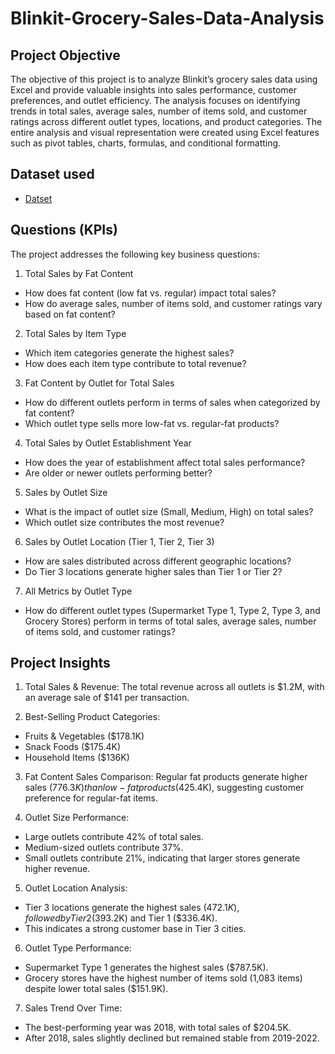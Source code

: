 # Blinkit-Grocery-Sales-Data-Analysis

## Project Objective
The objective of this project is to analyze Blinkit’s grocery sales data using Excel and provide valuable insights into sales performance, customer preferences, and outlet efficiency. The analysis focuses on identifying trends in total sales, average sales, number of items sold, and customer ratings across different outlet types, locations, and product categories. The entire analysis and visual representation were created using Excel features such as pivot tables, charts, formulas, and conditional formatting.

## Dataset used
- <a href="https://github.com/NikhilRoyDA/Blinkit-Grocery-Sales-Analysis/blob/main/Blinkit%20Grocery%20Data%20Analysis.xlsx">Datset</a>

## Questions (KPIs)
The project addresses the following key business questions:
1.	Total Sales by Fat Content
-	How does fat content (low fat vs. regular) impact total sales?
-	How do average sales, number of items sold, and customer ratings vary based on fat content?
2.	Total Sales by Item Type
- Which item categories generate the highest sales?
- How does each item type contribute to total revenue?
3.	Fat Content by Outlet for Total Sales
- How do different outlets perform in terms of sales when categorized by fat content?
- Which outlet type sells more low-fat vs. regular-fat products?
4.	Total Sales by Outlet Establishment Year
- How does the year of establishment affect total sales performance?
- Are older or newer outlets performing better?
5.	Sales by Outlet Size
- What is the impact of outlet size (Small, Medium, High) on total sales?
- Which outlet size contributes the most revenue?
6.	Sales by Outlet Location (Tier 1, Tier 2, Tier 3)
- How are sales distributed across different geographic locations?
- Do Tier 3 locations generate higher sales than Tier 1 or Tier 2?
7.	All Metrics by Outlet Type
-	How do different outlet types (Supermarket Type 1, Type 2, Type 3, and Grocery Stores) perform in terms of total sales, average sales, number of items sold, and customer ratings?

## Project Insights
1.	Total Sales & Revenue: The total revenue across all outlets is $1.2M, with an average sale of $141 per transaction.

2.	Best-Selling Product Categories:
-	Fruits & Vegetables ($178.1K)
-	Snack Foods ($175.4K)
-	Household Items ($136K)
3.	Fat Content Sales Comparison: Regular fat products generate higher sales ($776.3K) than low-fat products ($425.4K), suggesting customer preference for regular-fat items.

4.	Outlet Size Performance:
-	Large outlets contribute 42% of total sales.
-	Medium-sized outlets contribute 37%.
-	Small outlets contribute 21%, indicating that larger stores generate higher revenue.
5.	Outlet Location Analysis:
-	Tier 3 locations generate the highest sales ($472.1K), followed by Tier 2 ($393.2K) and Tier 1 ($336.4K).
-	This indicates a strong customer base in Tier 3 cities.
6.	Outlet Type Performance:
-	Supermarket Type 1 generates the highest sales ($787.5K).
-	Grocery stores have the highest number of items sold (1,083 items) despite lower total sales ($151.9K).
7.	Sales Trend Over Time:
-	The best-performing year was 2018, with total sales of $204.5K.
-	After 2018, sales slightly declined but remained stable from 2019-2022.



